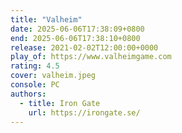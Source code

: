```yaml
---
title: "Valheim"
date: 2025-06-06T17:38:09+0800
end: 2025-06-06T17:38:10+0800
release: 2021-02-02T12:00:00+0000
play_of: https://www.valheimgame.com
rating: 4.5
cover: valheim.jpeg
console: PC
authors:
  - title: Iron Gate
    url: https://irongate.se/
---
```

